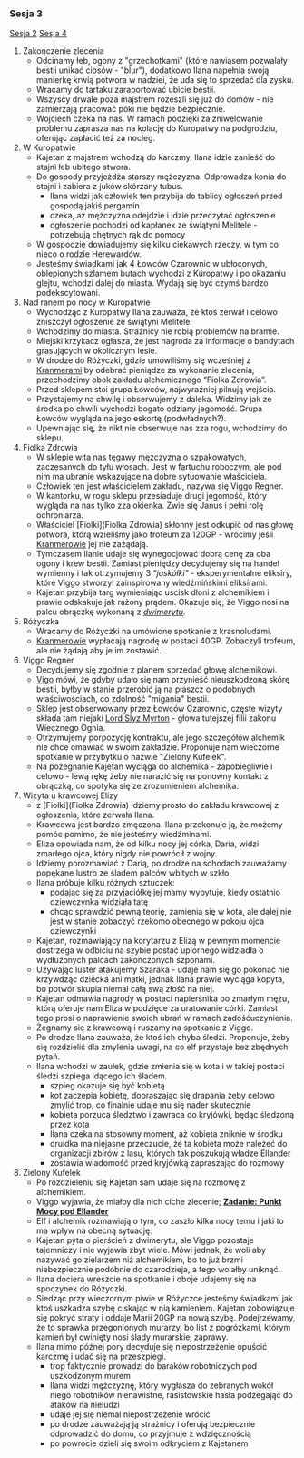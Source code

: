 ### Sesja 3
[Sesja 2](#sesja-2) [Sesja 4](#sesja-4)
1. Zakończenie zlecenia
    - Odcinamy łeb, ogony z "grzechotkami" (które nawiasem pozwalały bestii unikać ciosów - "blur"), dodatkowo Ilana napełnia swoją manierkę krwią potwora w nadziei, że uda się to sprzedać dla zysku.
    - Wracamy do tartaku zaraportować ubicie bestii.
    - Wszyscy drwale poza majstrem rozeszli się już do domów - nie zamierzają pracować póki nie będzie bezpiecznie.
    - Wojciech czeka na nas. W ramach podzięki za zniwelowanie problemu zaprasza nas na kolację do Kuropatwy na podgrodziu, oferując zapłacić też za nocleg.
2. W Kuropatwie
    - Kajetan z majstrem wchodzą do karczmy, Ilana idzie zanieść do stajni łeb ubitego stwora.
    - Do gospody przyjeżdża starszy mężczyzna. Odprowadza konia do stajni i zabiera z juków skórzany tubus.
        - Ilana widzi jak człowiek ten przybija do tablicy ogłoszeń przed gospodą jakiś pergamin
        - czeka, aż mężczyzna odejdzie i idzie przeczytać ogłoszenie
        - ogłoszenie pochodzi od kapłanek ze świątyni Melitele - potrzebują chętnych rąk do pomocy
    - W gospodzie dowiadujemy się kilku ciekawych rzeczy, w tym co nieco o rodzie Herewardów.
    - Jesteśmy świadkami jak 4 Łowców Czarownic w ubłoconych, oblepionych szlamem butach wychodzi z Kuropatwy i po okazaniu glejtu, wchodzi dalej do miasta. Wydają się być czymś bardzo podekscytowani. 
3. Nad ranem po nocy w Kuropatwie
    - Wychodząc z Kuropatwy Ilana zauważa, że ktoś zerwał i celowo zniszczył ogłoszenie ze świątyni Melitele.
    - Wchodzimy do miasta. Strażnicy nie robią problemów na bramie.
    - Miejski krzykacz ogłasza, że jest nagroda za informacje o bandytach grasujących w okolicznym lesie.
    - W drodze do Różyczki, gdzie umówiliśmy się wcześniej z [Kranmerami](Otto) by odebrać pieniądze za wykonanie zlecenia, przechodzimy obok zakładu alchemicznego “Fiolka Zdrowia”.
    - Przed sklepem stoi grupa Łowców, najwyraźniej pilnują wejścia.
    - Przystajemy na chwilę i obserwujemy z daleka. Widzimy jak ze środka po chwili wychodzi bogato odziany jegomość. Grupa Łowców wygląda na jego eskortę (podwładnych?).
    - Upewniając się, że nikt nie obserwuje nas zza rogu, wchodzimy do sklepu.
4. Fiolka Zdrowia
    - W sklepie wita nas tęgawy mężczyzna o szpakowatych, zaczesanych do tyłu włosach. Jest w fartuchu roboczym, ale pod nim ma ubranie wskazujące na dobre sytuowanie właściciela.
    - Człowiek ten jest właścicielem zakładu, nazywa się Viggo Regner. 
    - W kantorku, w rogu sklepu przesiaduje drugi jegomość, który wygląda na nas tylko zza okienka. Zwie się Janus i pełni rolę ochroniarza.
    - Właściciel [Fiolki](Fiolka Zdrowia) skłonny jest odkupić od nas głowę potwora, którą wzieliśmy jako trofeum za 120GP - wrócimy jeśli [Kranmerowie](Otto) jej nie zażądają.
    - Tymczasem Ilanie udaje się wynegocjować dobrą cenę za oba ogony i krew bestii. Zamiast pieniędzy decydujemy się na handel wymienny i tak otrzymujemy 3 *"jaskółki"* - eksperymentalne eliksiry, które Viggo stworzył zainspirowany wiedźmińskimi eliksirami.
    - Kajetan przybija targ wymieniając uścisk dłoni z alchemikiem i prawie odskakuje jak rażony prądem. Okazuje się, że Viggo nosi na palcu obrączkę wykonaną z [*dwimerytu*](dwimeryt).
5. Różyczka
    - Wracamy do Różyczki na umówione spotkanie z krasnoludami.
    - [Kranmerowie](Otto) wypłacają nagrodę w postaci 40GP. Zobaczyli trofeum, ale nie żądają aby je im zostawić.
6. Viggo Regner
    - Decydujemy się zgodnie z planem sprzedać głowę alchemikowi. 
    - [Vigo](Viggo) mówi, że gdyby udało się nam przynieść nieuszkodzoną skórę bestii, byłby w stanie przerobić ją na płaszcz o podobnych właściwościach, co zdolność "migania" bestii.
    - Sklep jest obserwowany przez Łowców Czarownic, częste wizyty składa tam niejaki [Lord Slyz Myrton](Myrton) - głowa tutejszej filii zakonu Wiecznego Ognia.
    - Otrzymujemy porpozycję kontraktu, ale jego szczegółów alchemik nie chce omawiać w swoim zakładzie. Proponuje nam wieczorne spotkanie w przybytku o nazwie "Zielony Kufelek".
    - Na pożegnanie Kajetan wyciąga do alchemika - zapobiegliwie i celowo - lewą rękę żeby nie narazić się na ponowny kontakt z obrączką, co spotyka się ze zrozumieniem alchemika.
7. Wizyta u krawcowej Elizy
    - z [Fiolki](Fiolka Zdrowia) idziemy prosto do zakładu krawcowej z ogłoszenia, które zerwała Ilana.
    - Krawcowa jest bardzo zmęczona. Ilana przekonuje ją, że możemy pomóc pomimo, że nie jesteśmy wiedźminami.
    - Eliza opowiada nam, że od kilku nocy jej córka, Daria, widzi zmarłego ojca, który nigdy nie powrócił z wojny.
    - Idziemy porozmawiać z Darią, po drodze na schodach zauważamy popękane lustro ze śladem palców wbitych w szkło.
    - Ilana próbuje kilku różnych sztuczek:
        - podając się za przyjaciółkę jej mamy wypytuje, kiedy ostatnio dziewczynka widziała tatę
        - chcąc sprawdzić pewną teorię, zamienia się w kota, ale dalej nie jest w stanie zobaczyć rzekomo obecnego w pokoju ojca dziewczynki
    - Kajetan, rozmawiający na korytarzu z Elizą w pewnym momencie dostrzega w odbiciu na szybie postać upiornego widziadła o wydłużonych palcach zakończonych szponami. 
    - Używając luster atakujemy Szaraka - udaje nam się go pokonać nie krzywdząc dziecka ani matki, jednak Ilana prawie wyciąga kopyta, bo potwór skupia niemal całą swą złość na niej.
    - Kajetan odmawia nagrody w postaci napierśnika po zmarłym mężu, którą oferuje nam Eliza w podzięce za uratowanie córki. Zamiast tego prosi o naprawienie swoich ubrań w ramach zadośćuczynienia.
    - Żegnamy się z krawcową i ruszamy na spotkanie z Viggo.
    - Po drodze Ilana zauważa, że ktoś ich chyba śledzi. Proponuje, żeby się rozdzielić dla zmylenia uwagi, na co elf przystaje bez zbędnych pytań.
    - Ilana wchodzi w zaułek, gdzie zmienia się w kota i w takiej postaci śledzi szpiega idącego ich śladem.
        - szpieg okazuje się być kobietą
        - kot zaczepia kobietę, dopraszając się drapania żeby celowo zmylić trop, co finalnie udaje mu się nader skutecznie
        - kobieta porzuca śledztwo i zawraca do kryjówki, będąc śledzoną przez kota
        - Ilana czeka na stosowny moment, aż kobieta zniknie w środku
        - druidka ma niejasne przeczucie, że ta kobieta może należeć do organizacji zbirów z lasu, których tak poszukują władze Ellander
        - zostawia wiadomość przed kryjówką zapraszając do rozmowy
8. Zielony Kufelek
    - Po rozdzieleniu się Kajetan sam udaje się na rozmowę z alchemikiem.
    - Viggo wyjawia, że miałby dla nich ciche zlecenie; **[Zadanie: Punkt Mocy pod Ellander](#z_q2)**
    - Elf i alchemik rozmawiają o tym, co zaszło kilka nocy temu i jaki to ma wpływ na obecną sytuację.
    - Kajetan pyta o pierścień z dwimerytu, ale Viggo pozostaje tajemniczy i nie wyjawia zbyt wiele. Mówi jednak, że woli aby nazywać go zielarzem niż alchemikiem, bo to już brzmi niebezpiecznie podobnie do czarodzieja, a tego wolałby uniknąć.
    - Ilana dociera wreszcie na spotkanie i oboje udajemy się na spoczynek do Różyczki.
    - Siedząc przy wieczornym piwie w Różyczce jesteśmy świadkami jak ktoś uszkadza szybę ciskając w nią kamieniem. Kajetan zobowiązuje się pokryć straty i oddaje Marii 20GP na nową szybę. Podejrzewamy, że to sprawka przegonionych murarzy, bo list z pogróżkami, którym kamień był owinięty nosi ślady murarskiej zaprawy.
    - Ilana mimo późnej pory decyduje się niepostrzeżenie opuścić karczmę i udać się na przeszpiegi.
        - trop faktycznie prowadzi do baraków robotniczych pod uszkodzonym murem 
        - Ilana widzi mężczyznę, który wygłasza do zebranych wokół niego robotników nienawistne, rasistowskie hasła podżegając do ataków na nieludzi
        - udaje jej się niemal niepostrzeżenie wrócić
        - po drodze zauważają ją strażnicy i oferują bezpiecznie odprowadzić do domu, co przyjmuje z wdzięcznością
        - po powrocie dzieli się swoim odkryciem z Kajetanem